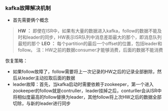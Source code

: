 ### kafka故障解决机制
- 首先需要俩个概念
> **HW ：** 即使在ISR中，如果有大量的数据进入kafka，follow的数据不能及时和leader的同步，HW表示ISR队列中消息差距最大的那个，即消息队列最短的那个
> **LEO ：** 每个partition的最后一个offset的位置，包括leader和follow。
> 注：HW之前的数据consumer才能够消费，后面的数据不能消费

恢复策略：
- 如果follow故障了，follow需要将上一次记录的HW之后的记录全部删除，然后从leader主动拉取后面的数据
- leader故障：首先，当kafka启动时需要依赖于zookeeper，第一个进入zookeeper的follow就是contruller，leader挂掉之后，conturller会从ISR中将相似度最高的follow替换为leader，其他follow将上次HW之后的数据全部切除，与新的leader进行同步

